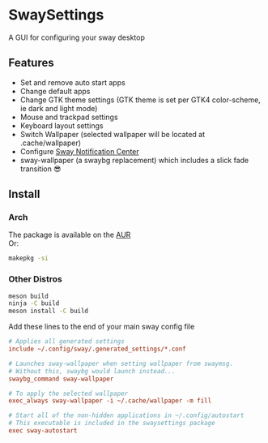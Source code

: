 # SwaySettings

A GUI for configuring your sway desktop

## Features

- Set and remove auto start apps
- Change default apps
- Change GTK theme settings (GTK theme is set per GTK4 color-scheme, ie dark and light mode)
- Mouse and trackpad settings
- Keyboard layout settings
- Switch Wallpaper (selected wallpaper will be located at .cache/wallpaper)
- Configure 
[Sway Notification Center](https://github.com/ErikReider/SwayNotificationCenter)
- sway-wallpaper (a swaybg replacement) which includes a slick fade transition 😎

## Install

### Arch

The package is available on the 
[AUR](https://aur.archlinux.org/packages/swaysettings-git/) \
Or:

``` zsh
makepkg -si
```

### Other Distros

``` zsh
meson build
ninja -C build
meson install -C build
```

Add these lines to the end of your main sway config file

``` ini
# Applies all generated settings
include ~/.config/sway/.generated_settings/*.conf

# Launches sway-wallpaper when setting wallpaper from swaymsg.
# Without this, swaybg would launch instead...
swaybg_command sway-wallpaper

# To apply the selected wallpaper
exec_always sway-wallpaper -i ~/.cache/wallpaper -m fill

# Start all of the non-hidden applications in ~/.config/autostart
# This executable is included in the swaysettings package
exec sway-autostart
```
